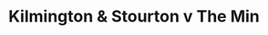 ---
year: "2008"
serialNumber: "0358" 
game: "Kilmington & Stourton"
title: "Kilmington & Stourton v The Min"
gameLocation: "Stourhead"
gameDate: ""
result: ""
resultType: ""
type: "game"
---